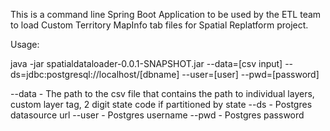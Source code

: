 This is a command line Spring Boot Application to be used by the ETL team to load Custom Territory MapInfo tab files for Spatial Replatform project.

Usage:

java -jar spatialdataloader-0.0.1-SNAPSHOT.jar --data=[csv input] --ds=jdbc:postgresql://localhost/[dbname] --user=[user] --pwd=[password]

--data - The path to the csv file that contains the path to individual layers, custom layer tag, 2 digit state code if partitioned by state
--ds - Postgres datasource url
--user - Postgres username
--pwd - Postgres password
